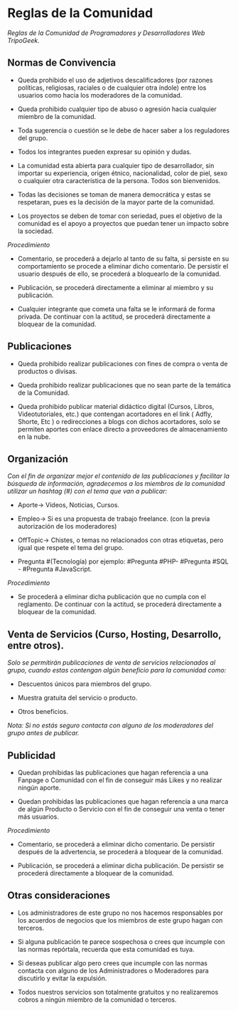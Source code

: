 # Reglas de la Comunidad

*Reglas de la Comunidad de Programadores y Desarrolladores Web TripoGeek.*

## Normas de Convivencia

* Queda prohibido el uso de adjetivos descalificadores (por razones políticas, religiosas, raciales o de cualquier otra índole) entre los usuarios como hacia los moderadores de la comunidad.

* Queda prohibido cualquier tipo de abuso o agresión hacia cualquier miembro de la comunidad.

* Toda sugerencia o cuestión se le debe de hacer saber a los reguladores del grupo.

* Todos los integrantes pueden expresar su opinión y dudas.

* La comunidad esta abierta para cualquier tipo de desarrollador, sin importar su experiencia, origen étnico, nacionalidad, color de piel, sexo o cualquier otra característica de la persona. Todos son bienvenidos.

* Todas las decisiones se toman de manera democrática y estas se respetaran, pues es la decisión de la mayor parte de la comunidad.

* Los proyectos se deben de tomar con seriedad, pues el objetivo de la comunidad es el apoyo a proyectos que puedan tener un impacto sobre la sociedad.

*Procedimiento*

* Comentario, se procederá a dejarlo al tanto de su falta, si persiste en su comportamiento se procede a eliminar dicho comentario. De persistir el usuario después de ello, se procederá a bloquearlo de la comunidad.

* Publicación, se procederá directamente a eliminar al miembro y su publicación.

* Cualquier integrante que cometa una falta se le informará de forma privada. De continuar con la actitud, se procederá directamente a bloquear de la comunidad.


## Publicaciones

* Queda prohibido realizar publicaciones con fines de compra o venta de productos o divisas.

* Queda prohibido realizar publicaciones que no sean parte de la temática de la Comunidad.

* Queda prohibido publicar material didáctico digital (Cursos, Libros, Videotutoriales, etc.) que contengan acortadores en el link ( Adfly, Shorte, Etc ) o redirecciones a blogs con dichos acortadores, solo se permiten aportes con enlace directo a proveedores de almacenamiento en la nube.


## Organización

*Con el fin de organizar mejor el contenido de las publicaciones y facilitar la búsqueda de información, agradecemos a los miembros de la comunidad utilizar un hashtag (#) con el tema que van a publicar:*

* Aporte-> Vídeos, Noticias, Cursos.

* Empleo-> Si es una propuesta de trabajo freelance. (con la previa autorización de los moderadores)

* OffTopic-> Chistes, o temas no relacionados con otras etiquetas, pero igual que respete el tema del grupo.

* Pregunta #(Tecnología) por ejemplo: #Pregunta #PHP- #Pregunta #SQL - #Pregunta #JavaScript.

*Procedimiento*

* Se procederá a eliminar dicha publicación que no cumpla con el reglamento. De continuar con la actitud, se procederá directamente a bloquear de la comunidad.


## Venta de Servicios (Curso, Hosting, Desarrollo, entre otros).

*Solo se permitirán publicaciones de venta de servicios relacionados al grupo, cuando estas contengan algún beneficio para la comunidad como:*

* Descuentos únicos para miembros del grupo.

* Muestra gratuita del servicio o producto.

* Otros beneficios.

*Nota: Si no estás seguro contacta con alguno de los moderadores del grupo antes de publicar.*


## Publicidad

* Quedan prohibidas las publicaciones que hagan referencia a una Fanpage o Comunidad con el fin de conseguir más Likes y no realizar ningún aporte.

* Quedan prohibidas las publicaciones que hagan referencia a una marca de algún Producto o Servicio con el fin de conseguir una venta o tener más usuarios.

*Procedimiento*

* Comentario, se procederá a eliminar dicho comentario. De persistir después de la advertencia, se procederá a bloquear de la comunidad.

* Publicación, se procederá a eliminar dicha publicación. De persistir se procederá directamente a bloquear de la comunidad.


## Otras consideraciones

* Los administradores de este grupo no nos hacemos responsables por los acuerdos de negocios que los miembros de este grupo hagan con terceros.

* Si alguna publicación te parece sospechosa o crees que incumple con las normas repórtala, recuerda que esta comunidad es tuya.

* Si deseas publicar algo pero crees que incumple con las normas contacta con alguno de los Administradores o Moderadores para discutirlo y evitar la expulsión.

* Todos nuestros servicios son totalmente gratuitos y no realizaremos cobros a ningún miembro de la comunidad o terceros.
